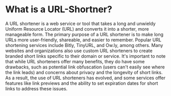 # What is a URL-Shortner?
A URL shortener is a web service or tool that takes a long and unwieldy Uniform Resource Locator (URL) and converts it into a shorter, more manageable form. The primary purpose of a URL shortener is to make long URLs more user-friendly, shareable, and easier to remember.
Popular URL shortening services include Bitly, TinyURL, and Ow.ly, among others. Many websites and organizations also use custom URL shorteners to create branded short links specific to their domain or service.
It's important to note that while URL shorteners offer many benefits, they do have some drawbacks, such as potential link obfuscation (users can't easily see where the link leads) and concerns about privacy and the longevity of short links. As a result, the use of URL shorteners has evolved, and some services offer features like link previews and the ability to set expiration dates for short links to address these issues.
